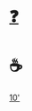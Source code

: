 # [❓](https://etherpad.wikimedia.org/p/bfh-ch-module-eoss-hs25)
# ☕

[10'](https://youtu.be/DcvtwlM1aIE)
